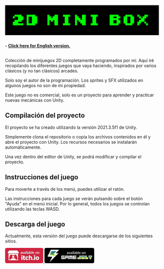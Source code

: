 <h1 align="center">
  <img src="Resources/Banner.png" alt="2D Mini Box" width="600">
</h1>

**- [Click here for English version.](README_EN.md)**
<br>
<br>

Colección de minijuegos 2D completamente programados por mí. Aquí iré recopilando los diferentes juegos que vaya haciendo, inspirados por varios clásicos (y no tan clásicos) arcades.

Solo soy el autor de la programación. Los sprites y SFX utilizados en algunos juegos no son de mi propiedad.

Este juego no es comercial, solo es un proyecto para aprender y practicar nuevas mecánicas con Unity.

## Compilación del proyecto

El proyecto se ha creado utilizando la versión 2021.3.5f1 de Unity.

Simplemente clona el repositorio o copia los archivos contenidos en él y abre el proyecto con Unity. Los recursos necesarios se instalarán automáticamente.

Una vez dentro del editor de Unity, se podrá modificar y compilar el proyecto.

## Instrucciones del juego

Para moverte a través de los menú, puedes utilizar el ratón.

Las instrucciones para cada juego se verán pulsando sobre el botón "Ayuda" en el menú inicial.
Por lo general, todos los juegos se controlan utilizando las teclas WASD.

## Descarga del juego

Actualmente, esta versión del juego puede descargarse de los siguientes sitios.

<a href="https://sergiomejias.itch.io/2d-mini-box"><img src="Resources/B_Itch.png" height="50">
<a href="https://gamejolt.com/games/2d-mini-box/736843"><img src="Resources/B_GameJolt.png" height="50">